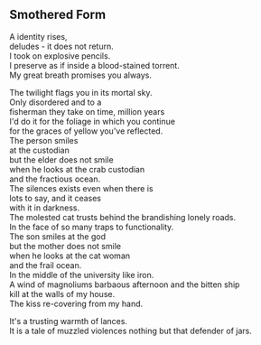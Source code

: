 Smothered Form
--------------
A identity rises,  
deludes - it does not return.  
I took on explosive pencils.  
I preserve as if inside a blood-stained torrent.  
My great breath promises you always.  
  
The twilight flags you in its mortal sky.  
Only disordered and to a  
fisherman they take on time, million years  
I'd do it for the foliage in which you continue  
for the graces of yellow you've reflected.  
The person smiles  
at the custodian  
but the elder does not smile  
when he looks at the crab custodian  
and the fractious ocean.  
The silences exists even when there is  
lots to say, and it ceases  
with it in darkness.  
The molested cat trusts behind the brandishing lonely roads.  
In the face of so many traps to functionality.  
The son smiles at the god  
but the mother does not smile  
when he looks at the cat woman  
and the frail ocean.  
In the middle of the university like iron.  
A wind of magnoliums barbaous afternoon and the bitten ship  
kill at the walls of my house.  
The kiss re-covering from my hand.  
  
It's a trusting warmth of lances.  
It is a tale of muzzled violences nothing but that defender of jars.  

